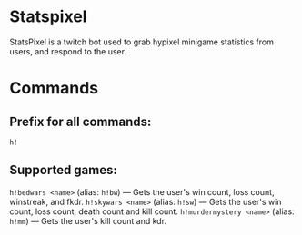 # Statspixel

StatsPixel is a twitch bot used to grab hypixel minigame statistics from users, and respond to the user.

# Commands

## Prefix for all commands:
`h!`

## Supported games:
`h!bedwars <name>` (alias: `h!bw`) — Gets the user's win count, loss count, winstreak, and fkdr.
`h!skywars <name>` (alias: `h!sw`) — Gets the user's win count, loss count, death count and kill count.
`h!murdermystery <name>` (alias: `h!mm`) — Gets the user's kill count and kdr.
